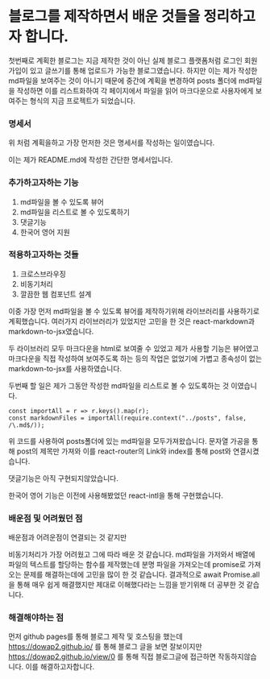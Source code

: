 # 블로그를 제작하면서 배운 것들을 정리하고자 합니다.

첫번째로 계획한 블로그는 지금 제작한 것이 아닌 실제 블로그 플랫폼처럼 로그인 회원가입이 있고 글쓰기를 통해 업로드가 가능한 블로그였습니다.
하지만 이는 제가 작성한 md파일을 보여주는 것이 아니기 때문에 중간에 계획을 변경하여 posts 폴더에 md파일을 작성하면 이를 리스트화하여 각 페이지에서 파일을 읽어
마크다운으로 사용자에게 보여주는 형식의 지금 프로젝트가 되었습니다.

### 명세서

위 처럼 계획을하고 가장 먼저한 것은 명세서를 작성하는 일이였습니다.

이는 제가 README.md에 작성한 간단한 명세서입니다.

### 추가하고자하는 기능

1. md파일을 볼 수 있도록 뷰어
2. md파일을 리스트로 볼 수 있도록하기
3. 댓글기능
4. 한국어 영어 지원

### 적용하고자하는 것들

1. 크로스브라우징
2. 비동기처리
3. 깔끔한 웹 컴포넌트 설계

이중 가장 먼저 md파일을 볼 수 있도록 뷰어를 제작하기위해 라이브러리를 사용하기로 계획했습니다.
여러가지 라이브러리가 있었지만 고민을 한 것은 react-markdown과 markdown-to-jsx였습니다.

두 라이브러리 모두 마크다운을 html로 보여줄 수 있었고 제가 사용할 기능은 뷰어였고 마크다운을 직접 작성하여 보여주도록 하는 등의 작업은 없었기에 가볍고 종속성이 없는 markdown-to-jsx를 사용하였습니다.

두번째 할 일은 제가 그동안 작성한 md파일을 리스트로 볼 수 있도록하는 것 이였습니다.

```
const importAll = r => r.keys().map(r);
const markdownFiles = importAll(require.context("../posts", false, /\.md$/));
```

위 코드를 사용하여 posts폴더에 있는 md파일을 모두가져왔습니다.
문자열 가공을 통해 post의 제목만 가져와 이를 react-router의 Link와 index를 통해 post와 연결시켰습니다.

댓글기능은 아직 구현되지않았습니다.

한국어 영어 기능은 이전에 사용해봤었던 react-intl을 통해 구현했습니다.

### 배운점 및 어려웠던 점

배운점과 어려운점이 연결되는 것 같지만

비동기처리가 가장 어려웠고 그에 따라 배운 것 같습니다.
md파일을 가저와서 배열에 파일의 텍스트를 할당하는 함수를 제작했는데
분명 파일을 가져오는데 promise로 가져오는 문제를 해결하는데에 고민을 많이 한 것 같습니다.
결과적으로 await Promise.all을 통해 매우 쉽게 해결했지만 제대로 이해했다라는 느낌을 받기위해 더 공부한 것 같습니다.

### 해결해야하는 점

먼저 github pages를 통해 블로그 제작 및 호스팅을 했는데
https://dowap2.github.io/ 를 통해 블로그 글을 보면 잘보이지만
https://dowap2.github.io/view/0 를 통해 직접 블로그글에 접근하면 작동하지않습니다.
이를 해결하고자합니다.
